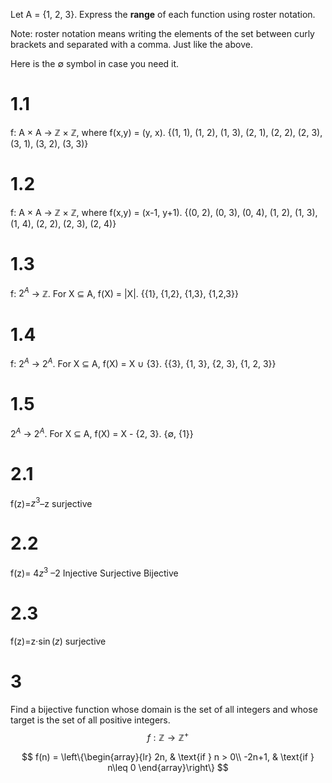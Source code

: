 Let A = {1, 2, 3}. Express the **range** of each function using roster notation.

Note: roster notation means writing the elements of the set between curly brackets and separated with a comma. Just like the above.

Here is the ∅ symbol in case you need it.
# 1.1
f: A × A → ℤ × ℤ, where f(x,y) = (y, x).
{(1, 1), (1, 2), (1, 3), (2, 1), (2, 2), (2, 3), (3, 1), (3, 2), (3, 3)}

# 1.2
f: A × A → ℤ × ℤ, where f(x,y) = (x-1, y+1).
{(0, 2), (0, 3), (0, 4), (1, 2), (1, 3), (1, 4), (2, 2), (2, 3), (2, 4)}

# 1.3
f: $2^{A}$ → ℤ. For X ⊆ A, f(X) = |X|.
{{1}, {1,2}, {1,3}, {1,2,3}}

# 1.4
f: $2^{A}$ → $2^{A}$. For X ⊆ A, f(X) = X ∪ {3}.
{{3}, {1, 3}, {2, 3}, {1, 2, 3}}

# 1.5
$2^{A}$ → $2^{A}$. For X ⊆ A, f(X) = X - {2, 3}.
{∅, {1}}

# 2.1
f(z)=$z^{3}$–z
surjective

# 2.2
f(z)= $4z^{3}$ –2
Injective
Surjective
Bijective

# 2.3
f(z)=z⋅$\sin(z)$
surjective

# 3
Find a bijective function whose domain is the set of all integers and whose target is the set of all positive integers.
$$f: \mathbb{Z} \rightarrow \mathbb{Z}^{+}$$

$$
f(n) = 
\left\{\begin{array}{lr}
2n, & \text{if } n > 0\\
-2n+1, & \text{if } n\leq 0
\end{array}\right\}
$$
